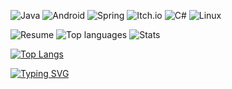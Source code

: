 ![Java](https://img.shields.io/badge/java-%23ED8B00.svg?style=for-the-badge&logo=java&logoColor=white)
![Android](https://img.shields.io/badge/Android-3DDC84?style=for-the-badge&logo=android&logoColor=white)
![Spring](https://img.shields.io/badge/spring-%236DB33F.svg?style=for-the-badge&logo=spring&logoColor=white)
![Itch.io](https://img.shields.io/badge/Itch-%23FF0B34.svg?style=for-the-badge&logo=Itch.io&logoColor=white)
![C#](https://img.shields.io/badge/c%23-%23239120.svg?style=for-the-badge&logo=c-sharp&logoColor=white)
![Linux](https://img.shields.io/badge/Linux-FCC624?style=for-the-badge&logo=linux&logoColor=black)


<img src="https://github-profile-summary-cards.vercel.app/api/cards/profile-details?username=kotmilkmeowtwo&theme=nord_dark" alt="Resume" />
<img src="https://github-profile-summary-cards.vercel.app/api/cards/repos-per-language?username=kotmilkmeowtwo&theme=nord_dark" alt="Top languages" />
<img src="https://github-profile-summary-cards.vercel.app/api/cards/stats?username=kotmilkmeowtwo&theme=nord_dark" alt="Stats" />

[![Top Langs](https://github-readme-stats.vercel.app/api/top-langs/?username=kotmilkmeowtwo)](https://github.com/anuraghazra/github-readme-stats)

[![Typing SVG](https://readme-typing-svg.herokuapp.com?color=%2336BCF7&lines=I+use+fedora)](https://git.io/typing-svg)

